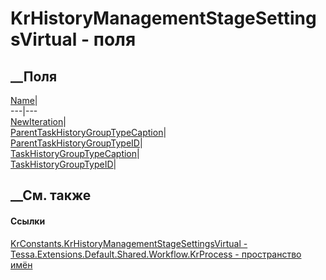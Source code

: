 # KrHistoryManagementStageSettingsVirtual - поля
##  __Поля
[Name](F_Tessa_Extensions_Default_Shared_Workflow_KrProcess_KrConstants_KrHistoryManagementStageSettingsVirtual_Name.htm)|  
---|---  
[NewIteration](F_Tessa_Extensions_Default_Shared_Workflow_KrProcess_KrConstants_KrHistoryManagementStageSettingsVirtual_NewIteration.htm)|  
[ParentTaskHistoryGroupTypeCaption](F_Tessa_Extensions_Default_Shared_Workflow_KrProcess_KrConstants_KrHistoryManagementStageSettingsVirtual_ParentTaskHistoryGroupTypeCaption.htm)|  
[ParentTaskHistoryGroupTypeID](F_Tessa_Extensions_Default_Shared_Workflow_KrProcess_KrConstants_KrHistoryManagementStageSettingsVirtual_ParentTaskHistoryGroupTypeID.htm)|  
[TaskHistoryGroupTypeCaption](F_Tessa_Extensions_Default_Shared_Workflow_KrProcess_KrConstants_KrHistoryManagementStageSettingsVirtual_TaskHistoryGroupTypeCaption.htm)|  
[TaskHistoryGroupTypeID](F_Tessa_Extensions_Default_Shared_Workflow_KrProcess_KrConstants_KrHistoryManagementStageSettingsVirtual_TaskHistoryGroupTypeID.htm)|  
## __См. также
#### Ссылки
[KrConstants.KrHistoryManagementStageSettingsVirtual -
](T_Tessa_Extensions_Default_Shared_Workflow_KrProcess_KrConstants_KrHistoryManagementStageSettingsVirtual.htm)
[Tessa.Extensions.Default.Shared.Workflow.KrProcess - пространство
имён](N_Tessa_Extensions_Default_Shared_Workflow_KrProcess.htm)

